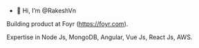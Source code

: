 - 👋 Hi, I’m @RakeshVn

Building product at Foyr (https://foyr.com).

Expertise in Node Js, MongoDB, Angular, Vue Js, React Js, AWS.

<!---
RakeshVn/RakeshVn is a ✨ special ✨ repository because its `README.md` (this file) appears on your GitHub profile.
You can click the Preview link to take a look at your changes.
--->
